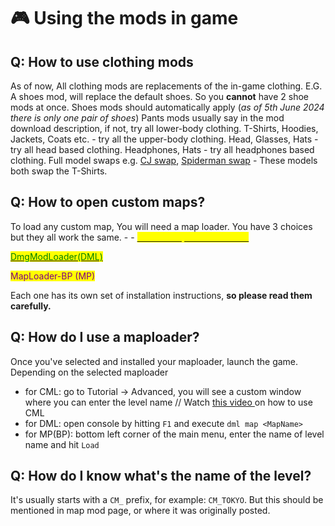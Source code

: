# 🎮 Using the mods in game

## Q: How to use clothing mods

As of now, All clothing mods are replacements of the in-game clothing. E.G. A shoes mod, will replace the default shoes. So you **cannot** have 2 shoe mods at once. Shoes mods should automatically apply (_as of 5th June 2024 there is only one pair of shoes_) Pants mods usually say in the mod download description, if not, try all lower-body clothing. T-Shirts, Hoodies, Jackets, Coats etc. - try all the upper-body clothing. Head, Glasses, Hats - try all head based clothing. Headphones, Hats - try all headphones based clothing. Full model swaps e.g. [CJ swap](https://www.nexusmods.com/rooftopsandalleystheparkourgame/mods/4), [Spiderman swap](https://www.nexusmods.com/rooftopsandalleystheparkourgame/mods/15) - These models both swap the T-Shirts.

## Q: How to open custom maps?

To load any custom map, You will need a map loader. You have 3 choices but they all work the same. - - [<mark style="color:yellow;">CustomMapsLoader (CML)</mark>](https://www.nexusmods.com/rooftopsandalleystheparkourgame/mods/28)

[<mark style="color:green;">DmgModLoader(DML)</mark>](https://www.nexusmods.com/rooftopsandalleystheparkourgame/mods/16)

<mark style="color:purple;">MapLoader-BP (MP)</mark>

Each one has its own set of installation instructions, **so please read them carefully.**

## Q: How do I use a maploader?

Once you've selected and installed your maploader, launch the game. Depending on the selected maploader

* for CML: go to Tutorial -> Advanced, you will see a custom window where you can enter the level name // Watch [this video ](https://www.youtube.com/watch?v=Pb2MIPm7\_uc)on how to use CML
* for DML: open console by hitting `F1` and execute `dml map <MapName>`
* for MP(BP): bottom left corner of the main menu, enter the name of level name and hit `Load`

## Q: How do I know what's the name of the level?

It's usually starts with a `CM_` prefix, for example: `CM_TOKYO`. But this should be mentioned in map mod page, or where it was originally posted.
